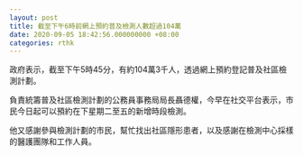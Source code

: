 ```yaml
---
layout: post
title: 截至下午6時前網上預約普及檢測人數超過104萬
date: 2020-09-05 18:42:56.000000000 +08:00
categories: rthk
---
```


政府表示，截至下午5時45分，有約104萬3千人，透過網上預約登記普及社區檢測計劃。

負責統籌普及社區檢測計劃的公務員事務局局長聶德權，今早在社交平台表示，市民今日起可以預約在下星期二至五的新增時段檢測。

他又感謝參與檢測計劃的市民，幫忙找出社區隱形患者，以及感謝在檢測中心採樣的醫護團隊和工作人員。
